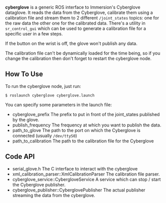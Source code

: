 **cyberglove** is a generic ROS interface to Immersion's Cyberglove dataglove. It reads the data from the Cyberglove, calibrate them using a calibration file and stream them to 2 different `/joint_states` topics: one for the raw data the other one for the calibrated data. There's a utility in `sr_control_gui` which can be used to generate a calibration file for a specific user in a few steps.

If the button on the wrist is off, the glove won't publish any data.

The calibration file can't be dynamically loaded for the time being, so if you change the calibration then don't forget to restart the cyberglove node.

How To Use
----------

To run the cyberglove node, just run:

```
$ roslaunch cyberglove cyberglove.launch
```

You can specify some parameters in the launch file:

* cyberglove_prefix The prefix to put in front of the joint_states published by the glove.
* publish_frequency The frequency at which you want to publish the data.
* path_to_glove The path to the port on which the Cyberglove is connected (usually `/dev/ttyS0`)
* path_to_calibration The path to the calibration file for the Cyberglove

Code API
--------

* serial_glove.h The C interface to interact with the cyberglove
* xml_calibration_parser::XmlCalibrationParser The calibration file parser.
* cyberglove_service::CybergloveService A service which can stop / start the Cyberglove publisher.
* cyberglove_publisher::CyberglovePublisher The actual publisher streaming the data from the cyberglove.

